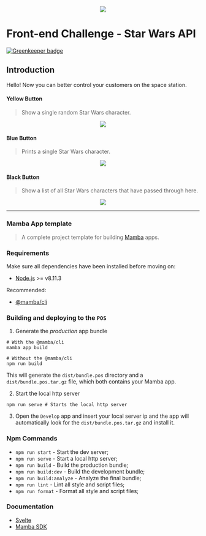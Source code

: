 <p align="center"><img src="https://i.ibb.co/9gjsz5V/starwars.png"></p>

# Front-end Challenge - Star Wars API

[![Greenkeeper badge](https://badges.greenkeeper.io/stone-payments/pos-mamba-app-template.svg)](https://greenkeeper.io/)

## Introduction
Hello! Now you can better control your customers on the space station.

#### Yellow Button
> Show a single random Star Wars character.
<p align="center"><img src="https://i.ibb.co/CmvsGvY/generate.gif"></p>

#### Blue Button
> Prints a single Star Wars character.
<p align="center"><img src="https://i.ibb.co/2vdpvcy/print.gif"></p>

#### Black Button
> Show a list of all Star Wars characters that have passed through here.
<p align="center"><img src="https://i.ibb.co/8jFjzHQ/list.gif"></p>

---
### Mamba App template
>A complete project template for building [Mamba](https://github.com/stone-payments/pos-mamba) apps.

### Requirements

Make sure all dependencies have been installed before moving on:

- [Node.js](http://nodejs.org/) >= v8.11.3

Recommended:

- [@mamba/cli](https://www.npmjs.com/package/@mamba/cli)

### Building and deploying to the `POS`

1. Generate the *production* app bundle

```shell
# With the @mamba/cli
mamba app build

# Without the @mamba/cli
npm run build
```

This will generate the `dist/bundle.pos` directory and a `dist/bundle.pos.tar.gz` file, which both contains your Mamba app.

2. Start the local http server

```shell
npm run serve # Starts the local http server
```

3. Open the `Develop` app and insert your local server ip and the app will automatically look for the `dist/bundle.pos.tar.gz` and install it.

### Npm Commands

- `npm run start` - Start the dev server;
- `npm run serve` - Start a local http server;
- `npm run build` - Build the production bundle;
- `npm run build:dev` - Build the development bundle;
- `npm run build:analyze` - Analyze the final bundle;
- `npm run lint` - Lint all style and script files;
- `npm run format` - Format all style and script files;

### Documentation

- [Svelte](https://svelte.technology/guide)
- [Mamba SDK](https://mambasdk-docs.stone.com.br/)
